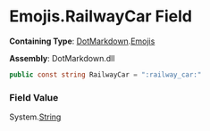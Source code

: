 # Emojis\.RailwayCar Field

**Containing Type**: [DotMarkdown](../../README.md)\.[Emojis](../README.md)

**Assembly**: DotMarkdown\.dll

```csharp
public const string RailwayCar = ":railway_car:"
```

### Field Value

System\.[String](https://docs.microsoft.com/en-us/dotnet/api/system.string)
